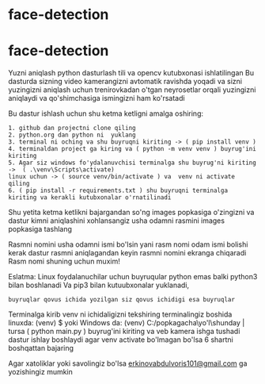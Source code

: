 # face-detection
# face-detection
Yuzni aniqlash python dasturlash tili va opencv kutubxonasi ishlatilingan
Bu dasturda sizning video kamerangizni avtomatik ravishda yoqadi va sizni yuzingizni aniqlash uchun trenirovkadan o'tgan neyrosetlar orqali yuzingizni aniqlaydi va qo'shimchasiga ismingizni ham ko'rsatadi 

Bu dastur ishlash uchun shu ketma ketligni amalga oshiring:

    1. github dan projectni clone qiling 
    2. python.org dan python ni  yuklang
    3. terminal ni oching va shu buyruqni kiriting -> ( pip install venv ) 
    4. terminaldan project ga kiring va ( python -m venv venv ) buyrug'ini kiriting
    5. Agar siz windows fo'ydalanuvchisi terminalga shu buyrug'ni kiriting ->  ( .\venv\Scripts\activate) 
    linux uchun -> ( source venv/bin/activate ) va  venv ni activate qiling 
    6. ( pip install -r requirements.txt ) shu buyruqni terminalga kiriting va kerakli kutubxonalar o'rnatilinadi
    
Shu yetita ketma ketlikni bajargandan so'ng images popkasiga o'zingizni va dastur kimni aniqlashini xohlansangiz usha odamni rasmini images popkasiga tashlang 

Rasmni nomini usha odamni ismi bo'lsin yani rasm nomi odam ismi bolishi kerak dastur rasmni aniqlagandan keyin rasmni nomini ekranga chiqaradi 
Rasm nomi shuning uchun muxim!

Eslatma:
    Linux foydalanuchilar uchun buyruqular python emas balki python3 bilan boshlanadi 
    Va pip3 bilan kutuubxonalar yuklanadi,
    
    buyruqlar qovus ichida yozilgan siz qovus ichidigi esa buyruqlar 
    
Terminalga kirib venv ni ichidaligizni tekshiring terminalingiz boshida linuxda:  (venv) $ yoki  Windows da: (venv) C:/popkagacha\yo'l\shunday | tursa 
( python main.py ) buyrug'ini kiriting va veb kamera ishga tushadi dastur ishlay boshlaydi  agar venv activate bo'lmagan bo'lsa 6 shartni boshqattan bajaring

Agar xatoliklar yoki savolingiz bo'lsa erkinovabdulvoris101@gmail.com ga yozishingiz mumkin


    
    
